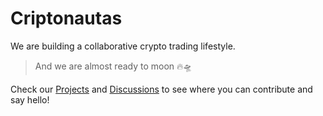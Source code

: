 # Criptonautas

We are building a collaborative crypto trading lifestyle.

> And we are almost ready to moon 🔥🛸

Check our [Projects](https://github.com/orgs/somos-criptonautas/projects) and [Discussions](https://github.com/orgs/somos-criptonautas/discussions) to see where you can contribute and say hello!
